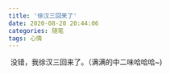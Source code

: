 ```yaml
---
title: '徐汉三回来了'
date: 2020-08-20 20:44:06
categories: 随笔
tags: 心情
---
```


​       没错，我徐汉三回来了。（满满的中二味哈哈哈~)